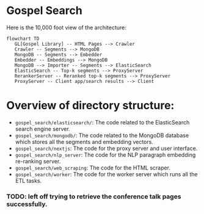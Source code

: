 # Gospel Search

Here is the 10,000 foot view of the architecture:

```mermaid
flowchart TD
   GL[Gospel Library] -- HTML Pages --> Crawler
   Crawler -- Segments --> MongoDB
   MongoDB -- Segments --> Embedder
   Embedder -- Embeddings --> MongoDB
   MongoDB --> Importer -- Segments --> ElasticSearch
   ElasticSearch -- Top-k segments --> ProxyServer
   RerankerServer -- Reranked top-k segments --> ProxyServer
   ProxyServer -- Client app/search results --> Client
```

# Overview of directory structure:

- `gospel_search/elasticsearch/`: The code related to the ElasticSearch search engine server.
- `gospel_search/mongodb/`: The code related to the MongoDB database which stores all the segments and embedding vectors.
- `gospel_search/nextjs`: The code for the proxy server and user interface.
- `gospel_search/nlp_server`: The code for the NLP paragraph embedding re-ranking server.
- `gospel_search/web_scraping`: The code for the HTML scraper.
- `gospel_search/worker`: The code for the worker server which runs all the ETL tasks.

### TODO: left off trying to retrieve the conference talk pages successfully.
